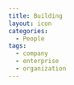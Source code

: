 ```yaml
---
title: Building
layout: icon
categories:
  - People
tags:
  - company
  - enterprise
  - organization
---
```

